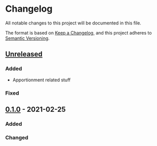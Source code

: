 # Changelog

All notable changes to this project will be documented in this file.

The format is based on [Keep a Changelog](https://keepachangelog.com/en/1.0.0/),
and this project adheres to [Semantic Versioning](https://semver.org/spec/v2.0.0.html).

## [Unreleased]

### Added 

- Apportionment related stuff

### Fixed

## [0.1.0] - 2021-02-25

### Added

### Changed

[unreleased]: https://github.com/coyosoftware/nova-api/compare/v0.1.0...HEAD
[0.1.0]: https://github.com/coyosoftware/nova-api/releases/tag/v0.1.0